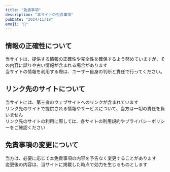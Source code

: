 ```yaml
---
title: "免責事項"
description: "本サイトの免責事項"
pubDate: "2024/11/19"
emoji: "📄"
---
```


## 情報の正確性について

当サイトは、提供する情報の正確性や完全性を確保するよう努めていますが、その内容に誤りや古い情報が含まれる場合があります  
当サイトの情報を利用する際は、ユーザー自身の判断と責任で行ってください。

## リンク先のサイトについて

当サイトには、第三者のウェブサイトへのリンクが含まれています  
リンク先のサイトで提供される情報やサービスについて、当方は一切の責任を負いません  
リンク先のサイトの利用に際しては、各サイトの利用規約やプライバシーポリシーをご確認ください

## 免責事項の変更について

当方は、必要に応じて本免責事項の内容を予告なく変更することがあります  
変更後の内容は、当サイトに掲載した時点で効力を生じるものとします

